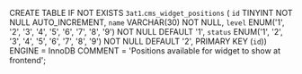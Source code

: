 
CREATE TABLE IF NOT EXISTS `3at1`.`cms_widget_positions` (
  `id` TINYINT NOT NULL AUTO_INCREMENT,
  `name` VARCHAR(30) NOT NULL,
  `level` ENUM('1', '2', '3', '4', '5', '6', '7', '8', '9') NOT NULL DEFAULT '1',
  `status` ENUM('1', '2', '3', '4', '5', '6', '7', '8', '9') NOT NULL DEFAULT '2',
  PRIMARY KEY (`id`))
ENGINE = InnoDB
COMMENT = 'Positions available for widget to show at frontend';
